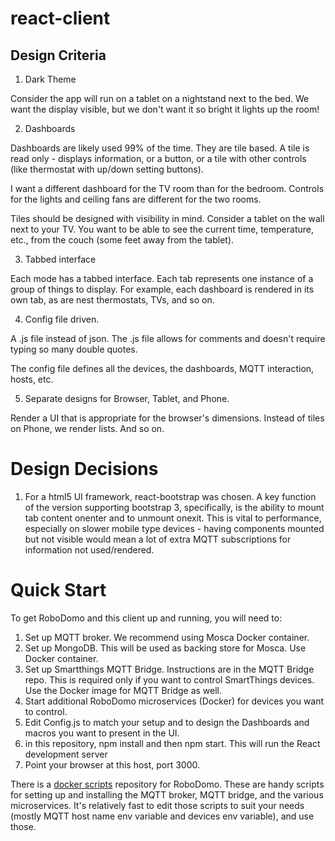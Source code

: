 # react-client

## Design Criteria

1) Dark Theme

Consider the app will run on a tablet on a nightstand next to the bed.  We want the display visible, but we don't want
it so bright it lights up the room!

2) Dashboards

Dashboards are likely used 99% of the time.  They are tile based.  A tile is read only - displays information, or a
button, or a tile with other controls (like thermostat with up/down setting buttons).

I want a different dashboard for the TV room than for the bedroom.  Controls for the lights and ceiling fans are
different for the two rooms.  

Tiles should be designed with visibility in mind.  Consider a tablet on the wall next to your TV.  You want to be able
to see the current time, temperature, etc., from the couch (some feet away from the tablet).

3) Tabbed interface

Each mode has a tabbed interface.  Each tab represents one instance of a group of things to display.  For example, each
dashboard is rendered in its own tab, as are nest thermostats, TVs, and so on.

4) Config file driven.

A .js file instead of json.  The .js file allows for comments and doesn't require typing so many double quotes.

The config file defines all the devices, the dashboards, MQTT interaction, hosts, etc.

5) Separate designs for Browser, Tablet, and Phone.

Render a UI that is appropriate for the browser's dimensions.  Instead of tiles on Phone, we render lists.  And so on.

# Design Decisions

1) For a html5 UI framework, react-bootstrap was chosen.  A key function of the version supporting bootstrap 3,
specifically, is the ability to mount tab content onenter and to unmount onexit.  This is vital to performance,
especially on slower mobile type devices - having components mounted but not visible would mean a lot of extra MQTT
subscriptions for information not used/rendered.  

# Quick Start

To get RoboDomo and this client up and running, you will need to:
1) Set up MQTT broker.  We recommend using Mosca Docker container.
2) Set up MongoDB.  This will be used as backing store for Mosca.  Use Docker container.
3) Set up Smartthings MQTT Bridge.  Instructions are in the MQTT Bridge repo.  This is required only if you want to
control SmartThings devices.  Use the Docker image for MQTT Bridge as well.
4) Start additional RoboDomo microservices (Docker) for devices you want to control.
5) Edit Config.js to match your setup and to design the Dashboards and macros you want to present in the UI.
6) in this repository, npm install and then npm start.  This will run the React development server
7) Point your browser at this host, port 3000.

There is a [docker scripts](https://github.com/RoboDomo/docker-scripts) repository for RoboDomo.  These are handy
scripts for setting up and installing the MQTT broker, MQTT bridge, and the various microservices.  It's relatively fast
to edit those scripts to suit your needs (mostly MQTT host name env variable and devices env variable), and use those.

